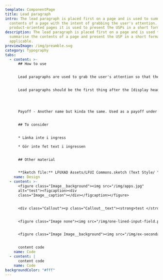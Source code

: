 ```yaml
---
template: ComponentPage
title: Lead paragraph
intro: The lead paragraph is placed first on a page and is used to summarise the
  contents of a page with the intent of grabbing the user's attention. In
  product-oriented pages it is used to present the USPs in a short format.
description: The lead paragraph is placed first on a page and is used to
  summarise the contents of a page and present the USP in a short format where
  applicable.
previewImage: /img/preamble.svg
category: Typography
tabs:
  - content: >-
      ## How to use


      Lead paragraphs are used to grab the user's attention so that they want to continue reading more. This is used by summarising the contents of the page and highlighting the most important USPs on product-oriented pages. Lead paragraphs should be short and snappy - try to keep them to two or three sentences.


      Lead paragraphs should be the first thing after the [display heading ](headings#display-headings-h1)when used. It is not mandatory, but encouraged to use lead paragraphs on pages. Stylewise lead paragraphs are in set in Intro Cond regular and a larger font size than the normal paragraph text.




      Payoff - Another name but kinda the same. Used as a payoff under headlines for further explanation. Usually one short sentences.


      ## To consider


      * Länka inte i ingress

      * Gör inte fet text i ingressen


      ## Other material


      **Sketch file:** LFUXAD Assets/LFUI Commons.sketch (Text Style/ "Ingress" and "Payoff")
    name: Design
  - content: >-
      <figure class="Image__background"><img src="/img/apps.jpg"
      alt="test"><figcaption><div
      class="Image__caption"></div></figcaption></figure>


      <div class="Callout"><p class="Callout__text"><strong>test </strong>test</p></div>


      <figure class="Image none"><img src="/img/one-lined-input-field.png" alt=""><figcaption><div class="Image__caption"></div></figcaption></figure>


      <figure class="Image Image__background"><img src="/img/ex-secondary.svg" alt=""><figcaption><div class="Image__caption"></div></figcaption></figure>


      content code
    name: Code
  - content: |
      content code
    name: Code
backgroundColor: "#fff"
---
```

